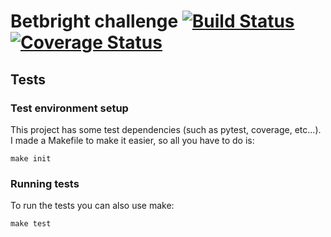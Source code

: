 # Betbright challenge [![Build Status](https://travis-ci.org/pablopalacios/betbright.svg?branch=master)](https://travis-ci.org/pablopalacios/betbright) [![Coverage Status](https://coveralls.io/repos/github/pablopalacios/betbright/badge.svg?branch=initial-setup)](https://coveralls.io/github/pablopalacios/betbright?branch=initial-setup)

## Tests

### Test environment setup

This project has some test dependencies (such as pytest, coverage,
etc...). I made a Makefile to make it easier, so all you have to do is:

    make init

### Running tests

To run the tests you can also use make:

    make test
